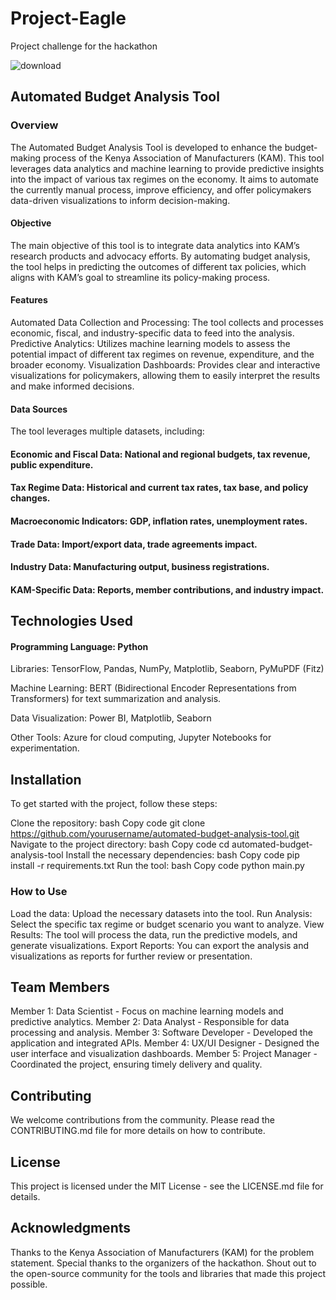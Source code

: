 # Project-Eagle
Project challenge for the hackathon

![download](https://github.com/user-attachments/assets/e5189e22-f2aa-4fce-8ca5-4a3c89575de9)

## Automated Budget Analysis Tool

### Overview
The Automated Budget Analysis Tool is developed to enhance the budget-making process of the Kenya Association of Manufacturers (KAM). This tool leverages data analytics and machine learning to provide predictive insights into the impact of various tax regimes on the economy. It aims to automate the currently manual process, improve efficiency, and offer policymakers data-driven visualizations to inform decision-making.

#### Objective
The main objective of this tool is to integrate data analytics into KAM’s research products and advocacy efforts. By automating budget analysis, the tool helps in predicting the outcomes of different tax policies, which aligns with KAM’s goal to streamline its policy-making process.

#### Features
Automated Data Collection and Processing: The tool collects and processes economic, fiscal, and industry-specific data to feed into the analysis.
Predictive Analytics: Utilizes machine learning models to assess the potential impact of different tax regimes on revenue, expenditure, and the broader economy.
Visualization Dashboards: Provides clear and interactive visualizations for policymakers, allowing them to easily interpret the results and make informed decisions.

#### Data Sources
The tool leverages multiple datasets, including:

#### Economic and Fiscal Data: National and regional budgets, tax revenue, public expenditure.

#### Tax Regime Data: Historical and current tax rates, tax base, and policy changes.

#### Macroeconomic Indicators: GDP, inflation rates, unemployment rates.

#### Trade Data: Import/export data, trade agreements impact.

#### Industry Data: Manufacturing output, business registrations.

#### KAM-Specific Data: Reports, member contributions, and industry impact.

## Technologies Used

#### Programming Language: Python

Libraries: TensorFlow, Pandas, NumPy, Matplotlib, Seaborn, PyMuPDF (Fitz)

Machine Learning: BERT (Bidirectional Encoder Representations from Transformers) for text summarization and analysis.

Data Visualization: Power BI, Matplotlib, Seaborn

Other Tools: Azure for cloud computing, Jupyter Notebooks for experimentation.

## Installation

To get started with the project, follow these steps:

Clone the repository:
bash
Copy code
git clone https://github.com/yourusername/automated-budget-analysis-tool.git
Navigate to the project directory:
bash
Copy code
cd automated-budget-analysis-tool
Install the necessary dependencies:
bash
Copy code
pip install -r requirements.txt
Run the tool:
bash
Copy code
python main.py

### How to Use
Load the data: Upload the necessary datasets into the tool.
Run Analysis: Select the specific tax regime or budget scenario you want to analyze.
View Results: The tool will process the data, run the predictive models, and generate visualizations.
Export Reports: You can export the analysis and visualizations as reports for further review or presentation.

## Team Members
Member 1: Data Scientist - Focus on machine learning models and predictive analytics.
Member 2: Data Analyst - Responsible for data processing and analysis.
Member 3: Software Developer - Developed the application and integrated APIs.
Member 4: UX/UI Designer - Designed the user interface and visualization dashboards.
Member 5: Project Manager - Coordinated the project, ensuring timely delivery and quality.

## Contributing
We welcome contributions from the community. Please read the CONTRIBUTING.md file for more details on how to contribute.

## License
This project is licensed under the MIT License - see the LICENSE.md file for details.

## Acknowledgments
Thanks to the Kenya Association of Manufacturers (KAM) for the problem statement.
Special thanks to the organizers of the hackathon.
Shout out to the open-source community for the tools and libraries that made this project possible.
